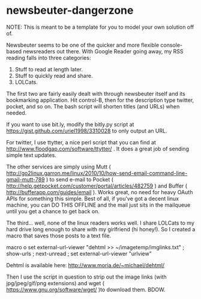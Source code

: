 newsbeuter-dangerzone
=====================

NOTE:  This is meant to be a template for you to model your own solution off of. 

Newsbeuter seems to be one of the quicker and more flexible console-based newsreaders out there.  With Google Reader going away, my RSS reading falls into three categories:

1.  Stuff to read at length later.
2.  Stuff to quickly read and share.
3.  LOLCats.

The first two are fairly easily dealt with through newsbeuter itself and its bookmarking application.  Hit control-B, then for the description type twitter, pocket, and so on.  The bash script will shorten titles (and URLs) when needed.

If you want to use bit.ly, modify the bitly.py script at https://gist.github.com/uriel1998/3310028 to only output an URL.

For twitter, I use ttytter, a nice perl script that you can find at http://www.floodgap.com/software/ttytter/ .  It does a great job of sending simple text updates.

The other services are simply using Mutt ( http://go2linux.garron.me/linux/2010/10/how-send-email-command-line-gmail-mutt-789 ) to send e-mail to Pocket ( http://help.getpocket.com/customer/portal/articles/482759 )  and Buffer ( http://bufferapp.com/guides/email ).  Works great, no need for heavy OAuth APIs for something this simple.  Best of all, if you've got a decent linux machine, you can DO THIS OFFLINE and the mail just sits in the mailqueue until you get a chance to get back on.

The third... well, none of the linux readers works well.  I share LOLCats to my hard drive long enough to share with my girlfriend (hi honey!).  So I created a macro that saves those posts to a text file.

macro o set external-url-viewer "dehtml >> ~/imagetemp/imglinks.txt" ; show-urls ; next-unread ; set external-url-viewer "urlview"

Dehtml is available here: http://www.moria.de/~michael/dehtml/

Then I use the script in question to strip out the image links (with jpg/jpeg/gif/png extensions) and wget ( https://www.gnu.org/software/wget/ )to download them.  BDOW.